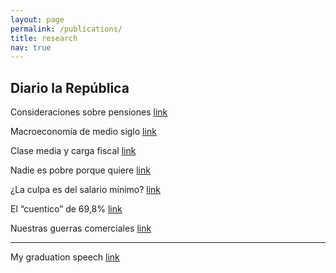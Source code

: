 ```yaml
---
layout: page
permalink: /publications/
title: research
nav: true
---
```


## Diario la República

Consideraciones sobre pensiones [link](https://www.larepublica.co/analisis/juan-david-torres-alarcon-2723973/consideraciones-sobre-pensiones-2857378)

Macroeconomía de medio siglo [link](https://www.larepublica.co/analisis/juan-david-torres-alarcon-2723973/macroeconomia-de-medio-siglo-2797519)

Clase media y carga fiscal [link](https://www.larepublica.co/analisis/juan-david-torres-alarcon-2723973/clase-media-y-carga-fiscal-2768433)

Nadie es pobre porque quiere [link](https://www.larepublica.co/analisis/juan-david-torres-alarcon-2723973/nadie-es-pobre-porque-quiere-2755222)

¿La culpa es del salario mínimo? [link](https://www.larepublica.co/analisis/juan-david-torres-alarcon-2723973/la-culpa-es-del-salario-minimo-2744749)

El “cuentico” de 69,8% [link](https://www.larepublica.co/analisis/juan-david-torres-alarcon-2723973/el-cuentico-de-698-2734496)

Nuestras guerras comerciales [link](https://www.larepublica.co/analisis/juan-david-torres-alarcon-2723973/nuestras-guerras-comerciales-2723964)

***

My graduation speech [link](https://www.youtube.com/watch?v=VtzU2pmOYhQ)
